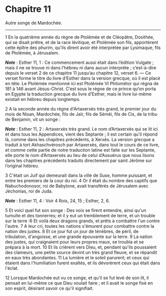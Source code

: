 # Chapitre 11

Autre songe de Mardochée.

***

1 En la quatrième année du règne de Ptolémée et de Cléopâtre, Dosithée, qui se disait prêtre, et de la race lévitique, et Ptolémée son fils, apportèrent cette épître des phurim, qu'ils dirent avoir été interprétée par Lysimaque, fils de Ptolémée, à Jérusalem.

***Note*** :  Esther 11, 1 : Ce commencement aussi était dans l’édition Vulgate ; mais il ne se trouve ni dans l’hébreu ni dans aucun interprète ; c’est-à-dire depuis le verset 2 de ce chapitre 11 jusqu’au chapitre 12, verset 6. ― Ce verset forme le titre du livre d’Esther dans la version grecque, où il est placé en tête. Le Ptolémée mentionné ici est Ptolémée VI Philométor qui régna de 181 à 146 avant Jésus-Christ. C’est sous le règne de ce prince qu’on porta en Egypte la traduction grecque du livre d’Esther, mais le livre lui-même existait en hébreu depuis longtemps.


2 A la seconde année du règne d'Artaxerxès très grand, le premier jour du mois de Nisan, Mardochée, fils de Jaïr, fils de Séméi, fils de Cis, de la tribu de Benjamin, vit un songe :

***Note*** :  Esther 11, 2 : Artaxerxès très grand. Le nom d’Artaxerxès qui se lit ici et dans tous les Appendices, vient des Septante ; il est certain qu’il répond là, comme dans les chapitres précédents, à Xerxès. La version grecque a traduit à tort Akhaschvérosch par Artaxerxès, dans tout le cours de ce livre, et comme cette partie de notre traduction latine est faite sur les Septante, elle porte le nom d’Artaxerxès au lieu de celui d’Assuérus que nous lisons dans les chapitres précédents traduits directement par saint Jérôme sur l’original hébreu.

3 C'était un Juif qui demeurait dans la ville de Suse, homme puissant, et entre les premiers de la cour du roi. 4 Or il était du nombre des captifs que Nabuchodonosor, roi de Babylone, avait transférés de Jérusalem avec Jéchonias, roi de Juda.

***Note*** :  Esther 11, 4 : Voir 4 Rois, 24, 15 ; Esther, 2, 6.


5 Et voici quel fut son songe : Des voix se firent entendre, ainsi qu'un tumulte et des tonnerres; et il y eut un tremblement de terre, et un trouble sur la terre :6 Et voilà deux dragons grands, et prêts à combattre l'un contre l'autre. 7 A leur cri, toutes les nations s'émurent pour combattre contre la nation des justes. 8 Et ce jour fut un jour de ténèbres, de péril, de tribulation, d'angoisse, et une grande épouvante sur la terre. 9 La nation des justes, qui craignaient pour leurs propres maux, se troubla et se prépara à la mort. 10 Et ils crièrent vers Dieu, et, pendant qu'ils poussaient des clameurs, une petite source devint un très grand fleuve, et se répandit en eaux très abondantes. 11 La lumière et le soleil parurent; et ceux qui étaient dans l'humiliation furent exaltés, et ils dévorèrent ceux qui était dans l'éclat.


12 Lorsque Mardochée eut vu ce songe, et qu'il se fut levé de son lit, il pensait en lui-même ce que Dieu voulait faire ; et il avait le songe fixé en son esprit, désirant savoir ce qu'il signifiait.

